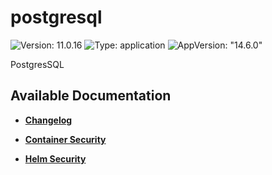 # postgresql

![Version: 11.0.16](https://img.shields.io/badge/Version-11.0.16-informational?style=flat-square) ![Type: application](https://img.shields.io/badge/Type-application-informational?style=flat-square) ![AppVersion: "14.6.0"](https://img.shields.io/badge/AppVersion-"14.6.0"-informational?style=flat-square)

PostgresSQL

## Available Documentation

- [**Changelog**](CHANGELOG)

- [**Container Security**](container-security)

- [**Helm Security**](helm-security)

